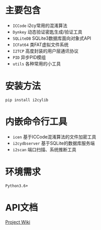 # 主要包含
 - `ICCode` i2cy常用的混淆算法
 - `Dynkey` 动态验证密匙生成/验证工具
 - `SQLiteDB` SQLite3数据库面向对象式API
 - `ICFat64` 类FAT虚拟文件系统
 - `I2TCP` 高度封装的用户层通讯协议
 - `PID` 异步PID模组
 - `utils` 各种常用的小工具

# 安装方法
`pip install i2cylib`

# 内嵌命令行工具
 - `icen` 基于ICCode混淆算法的文件加密工具
 - `i2cydbserver` 基于SQLite的数据库服务端
 - `i2scan` 端口扫描、系统推断工具

# 环境需求
`Python3.6+`

# API文档
[Project Wiki](https://github.com/i2cy/I2cylib/wiki/API-Document)